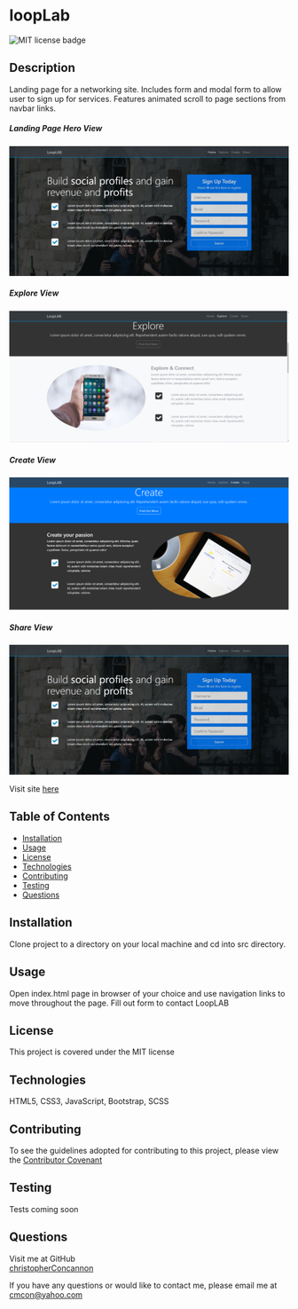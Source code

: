 # loopLab

![MIT license badge](https://img.shields.io/badge/license-MIT-green)

## Description
Landing page for a networking site.  Includes form and modal form to allow user to sign up for services.  Features animated scroll to page sections from navbar links.

##### Landing Page Hero View
![Landing Page Hero View Screenshot](./assets/images/screenshot.png)
##### Explore View
![Explore View Screenshot](./assets/images/screenshot2.png)
##### Create View
![Create View Screenshot](./assets/images/screenshot3.png)
##### Share View
![Share View Screenshot](./assets/images/screenshot.png)

Visit site [here](https://christopherconcannon.github.io/loop-lab/)

## Table of Contents
  * [Installation](#installation)
  * [Usage](#usage)
  * [License](#license)
  * [Technologies](#technologies)
  * [Contributing](#contributing)
  * [Testing](#testing)
  * [Questions](#questions)
  
## Installation
Clone project to a directory on your local machine and cd into src directory.  

## Usage
Open index.html page in browser of your choice and use navigation links to move throughout the page.  Fill out form to contact LoopLAB 

## License 
This project is covered under the MIT license 

## Technologies 
HTML5, CSS3, JavaScript, Bootstrap, SCSS

## Contributing
To see the guidelines adopted for contributing to this project, please view the [Contributor Covenant](https://www.contributor-covenant.org/version/2/0/code_of_conduct/code_of_conduct.txt)

## Testing
Tests coming soon

## Questions
Visit me at GitHub  
[christopherConcannon](https://github.com/christopherConcannon)
  
If you have any questions or would like to contact me, please email me at  
[cmcon@yahoo.com](mailto:cmcon@yahoo.com)
